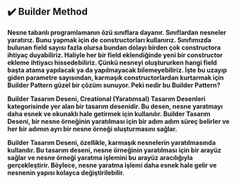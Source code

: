 ## :heavy_check_mark: Builder Method

**Nesne tabanlı programlamanın özü sınıflara dayanır. Sınıflardan nesneler yaratırız. Bunu yapmak için de constructorları kullanırız. Sınıfımızda bulunan field sayısı fazla olursa bundan dolayı birden çok constructora ihtiyaç duyabiliriz. Haliyle her bir field eklendiğinde yeni bir constructor ekleme ihtiyacı hissedebiliriz. Çünkü nesneyi oluştururken hangi field başta atama yapılacak ya da yapılmayacak bilemeyebiliriz. İşte bu uzayıp giden parametre sayısından, karmaşık constructorlardan kurtarmak için Builder Pattern güzel bir çözüm sunuyor. Peki nedir bu Builder Pattern?**

**Builder Tasarım Deseni, Creational (Yaratımsal) Tasarım Desenleri kategorisinde yer alan bir tasarım desenidir. Bu desen, nesne yaratmayı daha esnek ve okunaklı hale getirmek için kullanılır. Builder Tasarım Deseni, bir nesne örneğinin yaratılması için bir adım adım süreç belirler ve her bir adımın ayrı bir nesne örneği oluşturmasını sağlar.**

**Builder Tasarım Deseni, özellikle, karmaşık nesnelerin yaratılmasında kullanılır. Bu tasarım deseni, nesne örneğinin yaratılması için bir arayüz sağlar ve nesne örneği yaratma işlemini bu arayüz aracılığıyla gerçekleştirir. Böylece, nesne yaratma işlemi daha esnek hale gelir ve nesnenin yapısı kolayca değiştirilebilir.**